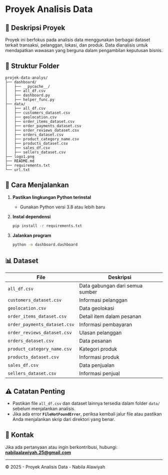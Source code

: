 # Proyek Analisis Data

## 📌 Deskripsi Proyek

Proyek ini berfokus pada analisis data menggunakan berbagai dataset terkait transaksi, pelanggan, lokasi, dan produk. Data dianalisis untuk mendapatkan wawasan yang berguna dalam pengambilan keputusan bisnis.

## 📁 Struktur Folder

```
projek-data-analys/
├── dashboard/
│   ├── __pycache__/
│   ├── all_df.csv
│   ├── dashboard.py
│   ├── helper_func.py
├── data/
│   ├── all_df.csv
│   ├── customers_dataset.csv
│   ├── geolocation.csv
│   ├── order_items_dataset.csv
│   ├── order_payments_dataset.csv
│   ├── order_reviews_dataset.csv
│   ├── orders_dataset.csv
│   ├── product_category_name.csv
│   ├── products_dataset.csv
│   ├── sales_df.csv
│   ├── sellers_dataset.csv
├── logo1.png
├── README.md
├── requirements.txt
└── url.txt
```

## 🚀 Cara Menjalankan

1. **Pastikan lingkungan Python terinstal**
   - Gunakan Python versi 3.8 atau lebih baru
2. **Instal dependensi**

   ```sh
   pip install -r requirements.txt
   ```

3. **Jalankan program**
   ```sh
   python -m dashboard.dashboard
   ```

## 📊 Dataset

| File                         | Deskripsi                       |
| ---------------------------- | ------------------------------- |
| `all_df.csv`                 | Data gabungan dari semua sumber |
| `customers_dataset.csv`      | Informasi pelanggan             |
| `geolocation.csv`            | Data geolokasi                  |
| `order_items_dataset.csv`    | Detail item dalam pesanan       |
| `order_payments_dataset.csv` | Informasi pembayaran            |
| `order_reviews_dataset.csv`  | Ulasan pelanggan                |
| `orders_dataset.csv`         | Data pesanan                    |
| `product_category_name.csv`  | Kategori produk                 |
| `products_dataset.csv`       | Informasi produk                |
| `sales_df.csv`               | Data penjualan                  |
| `sellers_dataset.csv`        | Informasi penjual               |

## ⚠️ Catatan Penting

- Pastikan file `all_df.csv` dan dataset lainnya tersedia dalam folder `data/` sebelum menjalankan analisis.
- Jika ada error **`FileNotFoundError`**, periksa kembali jalur file atau pastikan Anda menjalankan skrip dari direktori yang benar.

## 📧 Kontak

Jika ada pertanyaan atau ingin berkontribusi, hubungi: **nabilaalawiyah.25@gmail.com**

---

© 2025 - Proyek Analisis Data - Nabila Alawiyah
